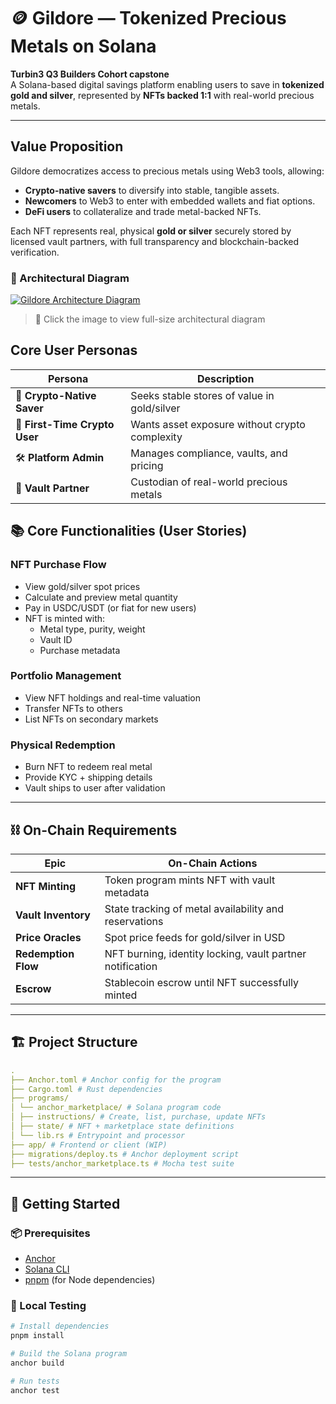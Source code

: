 # 🪙 Gildore — Tokenized Precious Metals on Solana

**Turbin3 Q3 Builders Cohort capstone**  
A Solana-based digital savings platform enabling users to save in **tokenized gold and silver**, represented by **NFTs backed 1:1** with real-world precious metals.

---

## Value Proposition

Gildore democratizes access to precious metals using Web3 tools, allowing:

- **Crypto-native savers** to diversify into stable, tangible assets.
- **Newcomers** to Web3 to enter with embedded wallets and fiat options.
- **DeFi users** to collateralize and trade metal-backed NFTs.

Each NFT represents real, physical **gold or silver** securely stored by licensed vault partners, with full transparency and blockchain-backed verification.

### 📂 Architectural Diagram

[![Gildore Architecture Diagram](https://drive.google.com/thumbnail?id=1qSXJ8ne9ilTnkDDEiij6_XwdV6a40cty)](https://drive.google.com/file/d/1qSXJ8ne9ilTnkDDEiij6_XwdV6a40cty/view?usp=sharing)

> 📎 Click the image to view full-size architectural diagram

## Core User Personas

| Persona                       | Description                                    |
| ----------------------------- | ---------------------------------------------- |
| 🧠 **Crypto-Native Saver**    | Seeks stable stores of value in gold/silver    |
| 👶 **First-Time Crypto User** | Wants asset exposure without crypto complexity |
| 🛠️ **Platform Admin**         | Manages compliance, vaults, and pricing        |
| 🏦 **Vault Partner**          | Custodian of real-world precious metals        |

## 📚 Core Functionalities (User Stories)

### NFT Purchase Flow

- View gold/silver spot prices
- Calculate and preview metal quantity
- Pay in USDC/USDT (or fiat for new users)
- NFT is minted with:
  - Metal type, purity, weight
  - Vault ID
  - Purchase metadata

### Portfolio Management

- View NFT holdings and real-time valuation
- Transfer NFTs to others
- List NFTs on secondary markets

### Physical Redemption

- Burn NFT to redeem real metal
- Provide KYC + shipping details
- Vault ships to user after validation

---

## ⛓️ On-Chain Requirements

| Epic                | On-Chain Actions                                          |
| ------------------- | --------------------------------------------------------- |
| **NFT Minting**     | Token program mints NFT with vault metadata               |
| **Vault Inventory** | State tracking of metal availability and reservations     |
| **Price Oracles**   | Spot price feeds for gold/silver in USD                   |
| **Redemption Flow** | NFT burning, identity locking, vault partner notification |
| **Escrow**          | Stablecoin escrow until NFT successfully minted           |

---

## 🏗️ Project Structure

```yaml
.
├── Anchor.toml # Anchor config for the program
├── Cargo.toml # Rust dependencies
├── programs/
│ └── anchor_marketplace/ # Solana program code
│ ├── instructions/ # Create, list, purchase, update NFTs
│ ├── state/ # NFT + marketplace state definitions
│ └── lib.rs # Entrypoint and processor
├── app/ # Frontend or client (WIP)
├── migrations/deploy.ts # Anchor deployment script
├── tests/anchor_marketplace.ts # Mocha test suite
```

---

## 🚀 Getting Started

### 📦 Prerequisites

- [Anchor](https://www.anchor-lang.com/docs/installation)
- [Solana CLI](https://docs.solana.com/cli/install-solana-cli-tools)
- [pnpm](https://pnpm.io/) (for Node dependencies)

### 🧪 Local Testing

```bash
# Install dependencies
pnpm install

# Build the Solana program
anchor build

# Run tests
anchor test
```
